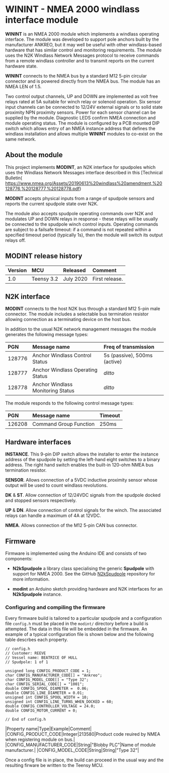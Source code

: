 # WININT - NMEA 2000 windlass interface module

__WININT__ is an NMEA 2000 module which implements a windlass operating
interface.
The module was developed to support pole anchors built by the manufacturer
ANKREO, but it may well be useful with other windlass-based hardware that
has similar control and monitoring requirements.
The module uses the N2K Windlass Network Messages protocol to receive
commands from a remote windlass controller and to transmit reports on the
current hardware state.

__WININT__ connects to the NMEA bus by a standard M12 5-pin circular
connector and is powered directly from the NMEA bus.
The module has an NMEA LEN of 1.5.

Two control output channels, UP and DOWN are implemented as volt free
relays rated at 5A suitable for winch relay or solenoid operation.
Six sensor input channels can be connected to 12/24V external signals
or to solid state proximity NPN proximity sensors.
Power for each sensor channel can be supplied by the module.
Diagnostic LEDS confirm NMEA connection and module operating status.
The module is configured by a PCB mounted DIP switch which allows entry
of an NMEA instance address that defines the windlass installation and
allows multiple __WININT__ modules to co-exist on the same network.

## About the module


This project implements __MODINT__, an N2K interface for spudpoles which uses
the Windlass Network Messages interface described in this
[Technical Bulletin(
https://www.nmea.org/Assets/20190613%20windlass%20amendment,%20128776,%20128777,%20128778.pdf)


__MODINT__ accepts physical inputs from a range of spudpole sensors and
reports the current spudpole state over N2K.

The module also accepts spudpole operating commands over N2K and modulates
UP and DOWN relays in response - these relays will be usually be connected
to the spudpole winch control inputs. Operating commands are subject to a
failsafe timeout: if a command is not repeated within a specified timeout
period (typically 1s), then the module will switch its output relays off.


## MODINT release history

| Version | MCU                   | Released  | Comment                   |
|:--------|:----------------------|:----------|:--------------------------|
| 1.0     | Teensy 3.2            | July 2020 | First release.            |

## N2K interface

__MODINT__ connects to the host N2K bus through a standard M12 5-pin male
connector.  The module includes a selectable bus termination resistor
allowing connection as a terminating device on the host bus.

In addition to the usual N2K network management messages the module
generates the following message types:

| PGN    | Message name                      | Freq of transmission       |
|:-------|:----------------------------------|:---------------------------|
| 128776 | Anchor Windlass Control Status    | 5s (passive), 500ms (active) |
| 128777 | Anchor Windlass Operating Status  | _ditto_                    |
| 128778 | Anchor Windlass Monitoring Status | _ditto_                    |

The module responds to the following control message types:

| PGN    | Message name                      | Timeout                    |
|:-------|:----------------------------------|:---------------------------|
| 126208 | Command Group Function            | 250ms                      |

## Hardware interfaces

__INSTANCE__.  This 9-pin DIP switch allows the installer to enter the
instance address of the spudpole by setting the left-hand eight switches to
a binary address. The right hand switch enables the built-in 120-ohm NMEA
bus termination resistor.

__SENSOR__.  Allows connection of a 5VDC inductive proximity sensor
whose output will be used to count windlass revolutions.

__DK__ &  __ST__. Allow connection of 12/24VDC signals from the spudpole
docked and stopped sensors respectively.

__UP__ & __DN__. Allow connection of control signals for the winch. The
associated relays can handle a maximum of 4A at 12VDC.

__NMEA__. Allows connection of the M12 5-pin CAN bus connector.


## Firmware

Firmware is implemented using the Anduino IDE and consists of two components:

* __N2kSpudpole__   a library class specialising the generic __Spudpole__ with support
                    for NMEA 2000. See the GitHub
                    [N2kSpudpole](https://www.github.com/preeve9534/N2kSpudpole/)
                    repository for more information.

* __modint__        an Arduino sketch providing hardware and N2K interfaces for an
                    __N2kSpudpole__ instance.

### Configuring and compiling the firmware

Every firmware build is tailored to a particular spudpole and a configuration
file ```config.h``` must be placed in the ```modint/``` directory before a
build is attempted.  The data in this file will be embedded in the firmware.
An example of a typical configuration file is shown below and the following
table descrbes each property.
```
// config.h
// Customer: REEVE
// Vessel name: BEATRICE OF HULL
// Spudpole: 1 of 1

unsigned long CONFIG_PRODUCT_CODE = 1;
char CONFIG_MANUFACTURER_CODE[] = "Ankreo";
char CONFIG_MODEL_CODE[] = "Type 32";
char CONFIG_SERIAL_CODE[] = "1001";
double CONFIG_SPOOL_DIAMETER =  0.06;
double CONFIG_LINE_DIAMETER = 0.01;
unsigned int CONFIG_SPOOL_WIDTH = 10;
unsigned int CONFIG_LINE_TURNS_WHEN_DOCKED = 60;
double CONFIG_CONTROLLER_VOLTAGE = 24.0;
double CONFIG_MOTOR_CURRENT = 0;

// End of config.h
```
|Property name|Type|Example|Comment|
|CONFIG_PRODUCT_CODE|Integer|213580|Product code reuired by NMEA when registering module on bus.|
|CONFIG_MANUFACTURER_CODE|String|"Blobby PLC"|Name of module manufacturer.|
|CONFIG_MODEL_CODE|String|String|"Type 32"|

Once a config file is in place, the build can proceed in the usual way and
the resulting firware be written to the Teensy MCU.


